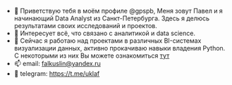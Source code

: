 - 👋 Приветствую тебя в моём профиле @gpspb, Меня зовут Павел и я начинающий Data Analyst из Санкт-Петербурга. Здесь я делюсь результатами своих исследований и проектов.
- 👀 Интересует всё, что связано с аналитикой и data science. 
- 🌱 Сейчас я работаю над проектами в различных BI-системах визуализации данных, активно прокачиваю навыки владения Python. С некоторыми из них Вы можете ознакомиться [тут](https://github.com/gpspb/Portfolio)
- 📫 email: falkuslin@yandex.ru
- 💬 telegram: https://t.me/uklaf
